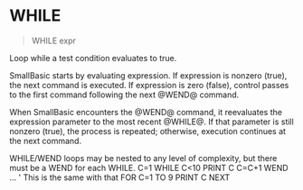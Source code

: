 # WHILE

> WHILE expr

Loop while a test condition evaluates to true.


<p>SmallBasic starts by evaluating expression. If expression is nonzero (true), the next command is executed. If expression is zero (false), control passes to the first command following the next @WEND@ command.
<p>When SmallBasic encounters the @WEND@ command, it reevaluates the expression parameter to the most recent @WHILE@. If that parameter is still nonzero (true), the process is repeated; otherwise, execution continues at the next command.
<p>WHILE/WEND loops may be nested to any level of complexity, but there must be a WEND for each WHILE.
C=1
WHILE C<10
    PRINT C
    C=C+1
WEND
...
' This is the same with that
FOR C=1 TO 9
    PRINT C
NEXT

